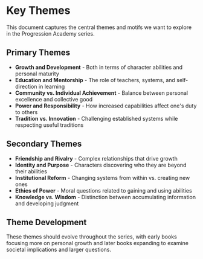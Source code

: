 # Key Themes

This document captures the central themes and motifs we want to explore in the Progression Academy series.

## Primary Themes

- **Growth and Development** - Both in terms of character abilities and personal maturity
- **Education and Mentorship** - The role of teachers, systems, and self-direction in learning
- **Community vs. Individual Achievement** - Balance between personal excellence and collective good
- **Power and Responsibility** - How increased capabilities affect one's duty to others
- **Tradition vs. Innovation** - Challenging established systems while respecting useful traditions

## Secondary Themes

- **Friendship and Rivalry** - Complex relationships that drive growth
- **Identity and Purpose** - Characters discovering who they are beyond their abilities
- **Institutional Reform** - Changing systems from within vs. creating new ones
- **Ethics of Power** - Moral questions related to gaining and using abilities
- **Knowledge vs. Wisdom** - Distinction between accumulating information and developing judgment

## Theme Development

These themes should evolve throughout the series, with early books focusing more on personal growth and later books expanding to examine societal implications and larger questions.
